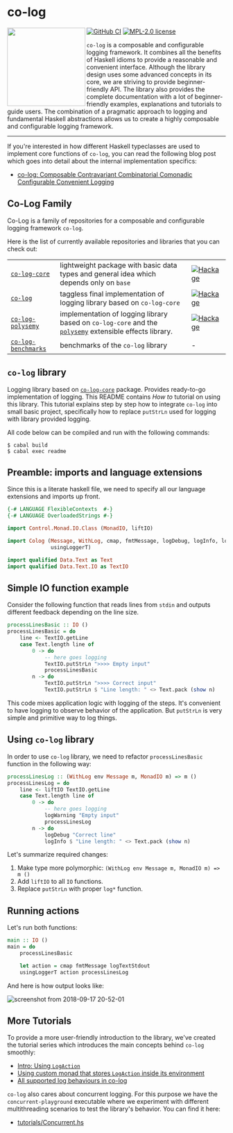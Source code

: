 # co-log
<img align="left" width="180" height="180" src="https://user-images.githubusercontent.com/8126674/80955687-92f21a80-8df7-11ea-90d3-422dafdc8391.png">


[![GitHub CI](https://github.com/kowainik/co-log/workflows/CI/badge.svg)](https://github.com/kowainik/co-log/actions)
[![MPL-2.0 license](https://img.shields.io/badge/license-MPL--2.0-blue.svg)](https://github.com/kowainik/co-log/blob/main/LICENSE)

`co-log` is a composable and configurable logging framework. It
combines all the benefits of Haskell idioms to provide a reasonable
and convenient interface. Although the library design uses some advanced
concepts in its core, we are striving to provide beginner-friendly API. The
library also provides the complete documentation with a lot of beginner-friendly
examples, explanations and tutorials to guide users. The combination of a
pragmatic approach to logging and fundamental Haskell abstractions allows us to
create a highly composable and configurable logging framework.

--- 
If you're interested in how different Haskell typeclasses are used to
implement core functions of `co-log`, you can read the following blog
post which goes into detail about the internal implementation specifics:

* [co-log: Composable Contravariant Combinatorial Comonadic Configurable Convenient Logging](https://kowainik.github.io/posts/2018-09-25-co-log)

## Co-Log Family

Co-Log is a family of repositories for a composable and configurable logging
framework `co-log`.

Here is the list of currently available repositories and libraries that you can
check out:

|                                                                   |                                                                                                                                                        |                                    |
| :---------------------------------------------------------------- | :----------------------------------------------------------------------------------------------------------------------------------------------------- | :--------------------------------- |
| [`co-log-core`](https://github.com/co-log/co-log-core)            | lightweight package with basic data types and general idea which depends only on `base`                                                                | [![Hackage][hk-img-core]][hk-core] |
| [`co-log`](https://github.com/co-log/co-log)                      | taggless final implementation of logging library based on `co-log-core`                                                                                | [![Hackage][hk-img]][hk]           |
| [`co-log-polysemy`](https://github.com/co-log/co-log-polysemy)    | implementation of logging library based on `co-log-core` and the [`polysemy`](http://hackage.haskell.org/package/polysemy) extensible effects library. | [![Hackage][hk-img-ps]][hk-ps]     |
| [`co-log-benchmarks`](https://github.com/co-log/co-log-benchmarks) | benchmarks of the `co-log` library                                                                                                                     | -

## `co-log` library

Logging library based on [`co-log-core`](https://github.com/co-log/co-log-core)
package. Provides ready-to-go implementation of logging. This README contains
_How to_ tutorial on using this library. This tutorial explains step by step how
to integrate `co-log` into small basic project, specifically how to replace
`putStrLn` used for logging with library provided logging.

All code below can be compiled and run with the following commands:

```shell
$ cabal build
$ cabal exec readme
```

## Preamble: imports and language extensions

Since this is a literate haskell file, we need to specify all our language
extensions and imports up front.

```haskell
{-# LANGUAGE FlexibleContexts  #-}
{-# LANGUAGE OverloadedStrings #-}

import Control.Monad.IO.Class (MonadIO, liftIO)

import Colog (Message, WithLog, cmap, fmtMessage, logDebug, logInfo, logTextStdout, logWarning,
              usingLoggerT)

import qualified Data.Text as Text
import qualified Data.Text.IO as TextIO
```

## Simple IO function example

Consider the following function that reads lines from `stdin` and outputs
different feedback depending on the line size.

```haskell
processLinesBasic :: IO ()
processLinesBasic = do
    line <- TextIO.getLine
    case Text.length line of
        0 -> do
            -- here goes logging
            TextIO.putStrLn ">>>> Empty input"
            processLinesBasic
        n -> do
            TextIO.putStrLn ">>>> Correct input"
            TextIO.putStrLn $ "Line length: " <> Text.pack (show n)
```

This code mixes application logic with logging of the steps. It's convenient to
have logging to observe behavior of the application. But `putStrLn` is very
simple and primitive way to log things.

## Using `co-log` library

In order to use `co-log` library, we need to refactor `processLinesBasic`
function in the following way:

```haskell
processLinesLog :: (WithLog env Message m, MonadIO m) => m ()
processLinesLog = do
    line <- liftIO TextIO.getLine
    case Text.length line of
        0 -> do
            -- here goes logging
            logWarning "Empty input"
            processLinesLog
        n -> do
            logDebug "Correct line"
            logInfo $ "Line length: " <> Text.pack (show n)
```

Let's summarize required changes:

1. Make type more polymorphic: `(WithLog env Message m, MonadIO m) => m ()`
2. Add `liftIO` to all `IO` functions.
3. Replace `putStrLn` with proper `log*` function.

## Running actions

Let's run both functions:

```haskell
main :: IO ()
main = do
    processLinesBasic

    let action = cmap fmtMessage logTextStdout
    usingLoggerT action processLinesLog
```

And here is how output looks like:

![screenshot from 2018-09-17 20-52-01](https://user-images.githubusercontent.com/4276606/45623973-8bafb900-babb-11e8-9e20-4369a5a8e5ff.png)

## More Tutorials

To provide a more user-friendly introduction to the library, we've
created the tutorial series which introduces the main concepts behind `co-log`
smoothly:

* [Intro: Using `LogAction`](./tutorials/1-intro/Intro.md)
* [Using custom monad that stores `LogAction` inside its environment](./tutorials/2-custom/Custom.md)
* [All supported log behaviours in co-log](./tutorials/Main.hs)

`co-log` also cares about concurrent logging. For this purpose we have the `concurrent-playground`
executable where we experiment with different multithreading scenarios to test the library's behavior.
You can find it here:

* [tutorials/Concurrent.hs](./tutorials/Concurrent.hs)

[hk-img]: https://img.shields.io/hackage/v/co-log.svg?logo=haskell
[hk-img-ps]: https://img.shields.io/hackage/v/co-log-polysemy.svg?logo=haskell
[hk-img-core]: https://img.shields.io/hackage/v/co-log-core.svg?logo=haskell
[hk]: https://hackage.haskell.org/package/co-log
[hk-ps]: https://hackage.haskell.org/package/co-log-polysemy
[hk-core]: https://hackage.haskell.org/package/co-log-core
